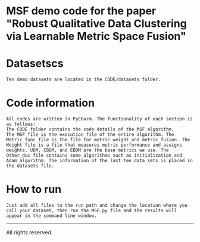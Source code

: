 # MSF demo code for the paper "Robust Qualitative Data Clustering via Learnable Metric Space Fusion"
# Datasetscs
	Ten demo datasets are located in the CODE/datasets folder.
# Code information
	All codes are written in PyCharm. The functionality of each section is as follows:
	The CODE folder contains the code details of the MSF algorithm.
	The MSF file is the execution file of the entire algorithm. The Metric_func file is the file for metric weight and metric fusion. The Weight file is a file that measures metric performance and assigns weights. UDM, CBDM, and EBDM are the base metrics we use. The Other_duc file contains some algorithms such as initialization and Adam algorithm. The information of the last ten data sets is placed in the datasets file.
# How to run
	Just add all files to the run path and change the location where you call your dataset, then run the MSF.py file and the results will appear in the command line window.
____________________
All rights reserved.
